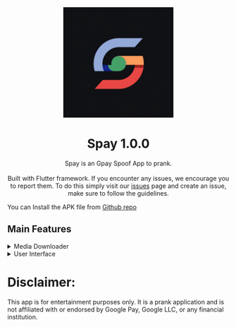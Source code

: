 <div align="center">
  <img src="https://github.com/SISACO/spay/blob/main/spay_logo.jpg" height="250" />


  
# Spay 1.0.0
Spay is an Gpay Spoof App to prank.<br/><br/>
Built with Flutter framework. If you encounter any issues, we encourage you to report them. To do this simply visit our [issues](https://github.com/SISACO/spay/issues) page and create an issue, make sure to follow the guidelines.
</div>




You can Install the APK file from [Github repo](https://github.com/SISACO/spay/releases) 



## Main Features
<details closed>
  <summary>Media Downloader</summary>
   
  - QR Code scan and Prank
  - Amount and Details Manual input Option

</details>

<details closed>
  <summary>User Interface</summary>
  
  - Exact Replica of Gpay Interface with payment animation 
  
</details>  

# Disclaimer:
 This app is for entertainment purposes only. It is a prank application and is not affiliated with or endorsed by Google Pay, Google LLC, or any financial institution.
